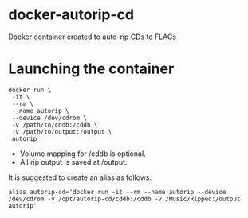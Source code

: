 # docker-autorip-cd
Docker container created to auto-rip CDs to FLACs

# Launching the container
```
docker run \
 -it \
 --rm \
 --name autorip \
 --device /dev/cdrom \
 -v /path/to/cddb:/cddb \
 -v /path/to/output:/output \
 autorip
```
* Volume mapping for /cddb is optional.
* All rip output is saved at /output.

It is suggested to create an alias as follows:

```alias autorip-cd='docker run -it --rm --name autorip --device /dev/cdrom -v /opt/autorip-cd/cddb:/cddb -v /Music/Ripped:/output autorip'```
